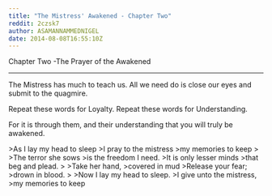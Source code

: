```yaml
---
title: "The Mistress' Awakened - Chapter Two"
reddit: 2czsk7
author: ASAMANNAMMEDNIGEL
date: 2014-08-08T16:55:10Z
---
```


Chapter Two -The Prayer of the Awakened


-------------------------------

The Mistress has much to teach us. All we need do is close our eyes and submit to the quagmire.

Repeat these words for Loyalty.
Repeat these words for Understanding.

For it is through them, and their understanding that you will truly be awakened.

&gt;As I lay my head to sleep
&gt;I pray to the mistress
&gt;my memories to keep
&gt;
&gt;The terror she sows
&gt;is the freedom I need.
&gt;It is only lesser minds
&gt;that beg and plead.
&gt;
&gt;Take her hand, 
&gt;covered in mud
&gt;Release your fear;
&gt;drown in blood.
&gt;
&gt;Now I lay my head to sleep.
&gt;I give unto the mistress,
&gt;my memories to keep
